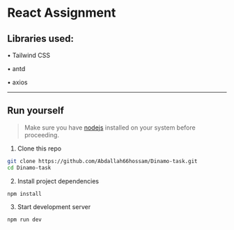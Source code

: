# React Assignment

## Libraries used:


• Tailwind CSS

• antd

• axios

---
## Run yourself
> Make sure you have [nodejs](https://nodejs.org/) installed on your system before proceeding.

1. Clone this repo
```bash
git clone https://github.com/Abdallah66hossam/Dinamo-task.git
cd Dinamo-task
```
2. Install project dependencies
```bash
npm install
```
3. Start development server
```bash
npm run dev
```

